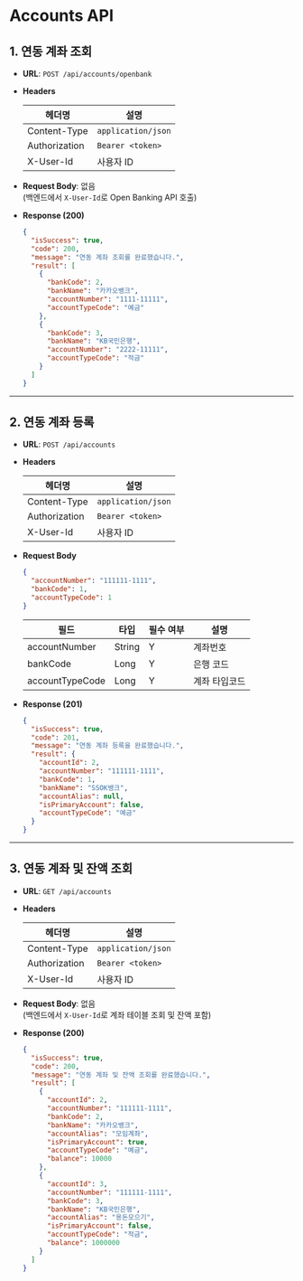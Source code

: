 # Accounts API

## 1. 연동 계좌 조회

- **URL**: `POST /api/accounts/openbank`
- **Headers**

  | 헤더명        | 설명               |
  | ------------- | ------------------ |
  | Content-Type  | `application/json` |
  | Authorization | `Bearer <token>`   |
  | X-User-Id     | 사용자 ID          |

- **Request Body**: 없음  
  (백엔드에서 `X-User-Id`로 Open Banking API 호출)

- **Response (200)**
  ```json
  {
    "isSuccess": true,
    "code": 200,
    "message": "연동 계좌 조회를 완료했습니다.",
    "result": [
      {
        "bankCode": 2,
        "bankName": "카카오뱅크",
        "accountNumber": "1111-11111",
        "accountTypeCode": "예금"
      },
      {
        "bankCode": 3,
        "bankName": "KB국민은행",
        "accountNumber": "2222-11111",
        "accountTypeCode": "적금"
      }
    ]
  }
  ```

---

## 2. 연동 계좌 등록

- **URL**: `POST /api/accounts`
- **Headers**

  | 헤더명        | 설명               |
  | ------------- | ------------------ |
  | Content-Type  | `application/json` |
  | Authorization | `Bearer <token>`   |
  | X-User-Id     | 사용자 ID          |

- **Request Body**

  ```json
  {
    "accountNumber": "111111-1111",
    "bankCode": 1,
    "accountTypeCode": 1
  }
  ```

  | 필드            | 타입   | 필수 여부 | 설명          |
  | --------------- | ------ | --------- | ------------- |
  | accountNumber   | String | Y         | 계좌번호      |
  | bankCode        | Long   | Y         | 은행 코드     |
  | accountTypeCode | Long   | Y         | 계좌 타입코드 |

- **Response (201)**
  ```json
  {
    "isSuccess": true,
    "code": 201,
    "message": "연동 계좌 등록을 완료했습니다.",
    "result": {
      "accountId": 2,
      "accountNumber": "111111-1111",
      "bankCode": 1,
      "bankName": "SSOK뱅크",
      "accountAlias": null,
      "isPrimaryAccount": false,
      "accountTypeCode": "예금"
    }
  }
  ```

---

## 3. 연동 계좌 및 잔액 조회

- **URL**: `GET /api/accounts`
- **Headers**

  | 헤더명        | 설명               |
  | ------------- | ------------------ |
  | Content-Type  | `application/json` |
  | Authorization | `Bearer <token>`   |
  | X-User-Id     | 사용자 ID          |

- **Request Body**: 없음  
  (백엔드에서 `X-User-Id`로 계좌 테이블 조회 및 잔액 포함)

- **Response (200)**
  ```json
  {
    "isSuccess": true,
    "code": 200,
    "message": "연동 계좌 및 잔액 조회를 완료했습니다.",
    "result": [
      {
        "accountId": 2,
        "accountNumber": "111111-1111",
        "bankCode": 2,
        "bankName": "카카오뱅크",
        "accountAlias": "모임계좌",
        "isPrimaryAccount": true,
        "accountTypeCode": "예금",
        "balance": 10000
      },
      {
        "accountId": 3,
        "accountNumber": "111111-1111",
        "bankCode": 3,
        "bankName": "KB국민은행",
        "accountAlias": "용돈모으기",
        "isPrimaryAccount": false,
        "accountTypeCode": "적금",
        "balance": 1000000
      }
    ]
  }
  ```
